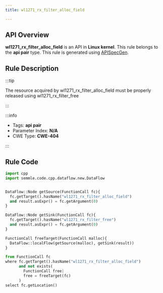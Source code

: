 ```yaml
---
title: wl1271_rx_filter_alloc_field

---
```



## API Overview
**wl1271_rx_filter_alloc_field** is an API in **Linux kernel**. This rule belongs to the **api pair** type. This rule is generated using [APISpecGen](../../tools/APISpecGen).
## Rule Description

:::tip

The resource acquired by wl1271_rx_filter_alloc_field must be properly released using wl1271_rx_filter_free

:::

:::info

- Tags: **api pair**
- Parameter Index: **N/A**
- CWE Type: **CWE-404**

:::

## Rule Code
```python
import cpp
import semmle.code.cpp.dataflow.new.DataFlow


DataFlow::Node getSource(FunctionCall fc){
  fc.getTarget().hasName("wl1271_rx_filter_alloc_field")
  and result.asExpr() = fc.getArgument(0)
}

DataFlow::Node getSink(FunctionCall fc){
  fc.getTarget().hasName("wl1271_rx_filter_free")
  and result.asExpr() = fc.getArgument(0)
}

FunctionCall freeTarget(FunctionCall malloc){
  DataFlow::localFlow(getSource(malloc), getSink(result))
}

from FunctionCall fc
where fc.getTarget().hasName("wl1271_rx_filter_alloc_field")
      and not exists(
        FunctionCall free| 
        free = freeTarget(fc)
      )
select fc.getLocation()

    
```